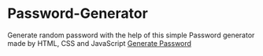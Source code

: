 # Password-Generator
Generate random password with the help of this simple Password generator made by HTML, CSS and JavaScript
[Generate Password](https://passgenerating.netlify.app/)

